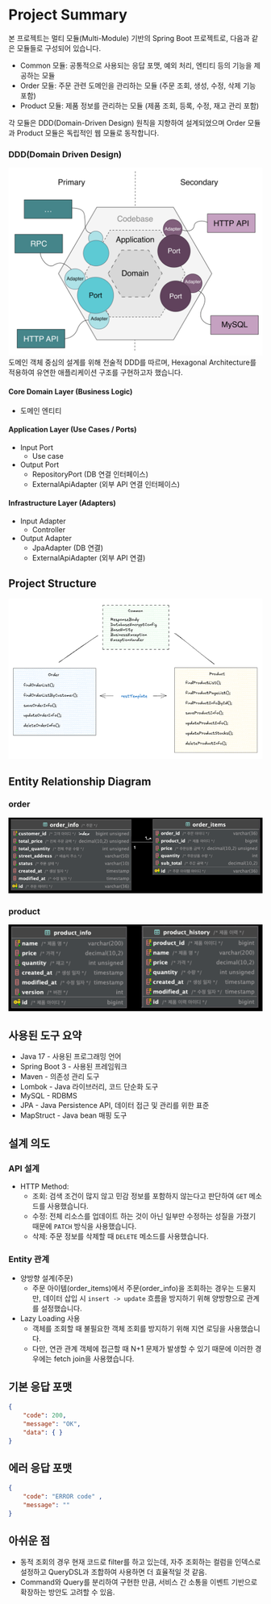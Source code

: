 # Project Summary
본 프로젝트는 멀티 모듈(Multi-Module) 기반의 Spring Boot 프로젝트로, 다음과 같은 모듈들로 구성되어 있습니다.

- Common 모듈: 공통적으로 사용되는 응답 포맷, 예외 처리, 엔티티 등의 기능을 제공하는 모듈
- Order 모듈: 주문 관련 도메인을 관리하는 모듈 (주문 조회, 생성, 수정, 삭제 기능 포함)
- Product 모듈: 제품 정보를 관리하는 모듈 (제품 조회, 등록, 수정, 재고 관리 포함)
  
각 모듈은 DDD(Domain-Driven Design) 원칙을 지향하여 설계되었으며 Order 모듈과 Product 모듈은 독립적인 웹 모듈로 동작합니다.

### DDD(Domain Driven Design)
![img_4.png](img_4.png)
도메인 객체 중심의 설계를 위해 전술적 DDD를 따르며, Hexagonal Architecture를 적용하여 유연한 애플리케이션 구조를 구현하고자 했습니다.

#### Core Domain Layer (Business Logic)
- 도메인 엔티티

#### Application Layer (Use Cases / Ports)
- Input Port
  - Use case
- Output Port
  - RepositoryPort (DB 연결 인터페이스)
  - ExternalApiAdapter (외부 API 연결 인터페이스)

#### Infrastructure Layer (Adapters)
- Input Adapter 
  - Controller 
- Output Adapter 
  - JpaAdapter (DB 연결)
  - ExternalApiAdapter (외부 API 연결)

## Project Structure
![img.png](img.png)

## Entity Relationship Diagram
### order
![img_2.png](img_2.png)

### product
![img_3.png](img_3.png)

## 사용된 도구 요약
* Java 17 - 사용된 프로그래밍 언어
* Spring Boot 3 - 사용된 프레임워크
* Maven - 의존성 관리 도구
* Lombok - Java 라이브러리, 코드 단순화 도구
* MySQL - RDBMS
* JPA - Java Persistence API, 데이터 접근 및 관리를 위한 표준
* MapStruct - Java bean 매핑 도구

## 설계 의도
### API 설계
* HTTP Method:
    * 조회: 검색 조건이 많지 않고 민감 정보를 포함하지 않는다고 판단하여 `GET` 메소드를 사용했습니다.
    * 수정: 전체 리소스를 업데이트 하는 것이 아닌 일부만 수정하는 성질을 가졌기 때문에 `PATCH` 방식을 사용했습니다.
    * 삭제: 주문 정보를 삭제할 때 `DELETE` 메소드를 사용했습니다.
### Entity 관계
* 양방향 설계(주문)
  * 주문 아이템(order_items)에서 주문(order_info)을 조회하는 경우는 드물지만, 데이터 삽입 시 `insert -> update` 흐름을 방지하기 위해 양방향으로 관계를 설정했습니다.
* Lazy Loading 사용
  * 객체를 조회할 때 불필요한 객체 조회를 방지하기 위해 지연 로딩을 사용했습니다.
  * 다만, 연관 관계 객체에 접근할 때 N+1 문제가 발생할 수 있기 때문에 이러한 경우에는 fetch join을 사용했습니다.

## 기본 응답 포맷
```json
{
    "code": 200,
    "message": "OK",
    "data": { }
}
```
## 에러 응답 포맷
```json
{
    "code": "ERROR code" ,
    "message": ""
}
```

## 아쉬운 점
* 동적 조회의 경우 현재 코드로 filter를 하고 있는데, 자주 조회하는 컬럼을 인덱스로 설정하고 QueryDSL과 조합하여 사용하면 더 효율적일 것 같음.
* Command와 Query를 분리하여 구현한 만큼, 서비스 간 소통을 이벤트 기반으로 확장하는 방안도 고려할 수 있음.

